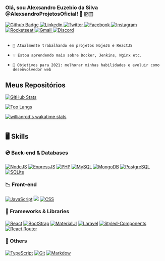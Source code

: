 <h3 style="border: none !important">Olá, sou <strong>Alexsandro Euzebio da Silva</strong> @AlexsandroProjetosOficial! 👋 🇵🇹</h3>

<a href="https://github.com/AlexsandroProjetosOficial">
      <img alt="Github Badge" src="https://img.shields.io/badge/GitHub-100000?style=for-the-badge&logo=github&logoColor=white" />
</a>
<a href="https://www.linkedin.com/in/alexsandro-silva-540800106/">
      <img alt="Linkedin" src="https://img.shields.io/badge/LinkedIn-0077B5?style=for-the-badge&logo=linkedin&logoColor=white" />
</a>
<a href="https://twitter.com/Alexsandro_ADS/">
      <img alt="Twitter" src="https://img.shields.io/badge/Twitter-1E4174?style=for-the-badge&logo=twitter&logoColor=white" />
</a>
<a href="https://facebook.com/Alexsandro-Euzebio-Da-Silva-872877172884521">
      <img alt="Facebook" src="https://img.shields.io/badge/Facebook-1877F2?style=for-the-badge&logo=facebook&logoColor=white" />
</a>
<a href="https://instagram.com/alexsandro_ads">
      <img alt="Instagram" src="https://img.shields.io/badge/Instagram-E4405F?style=for-the-badge&logo=instagram&logoColor=white" />
</a>
<a href="https://app.rocketseat.com.br/me/alexsandro-euzebio-da-silva-1579603186">
      <img alt="Rocketseat" src="https://img.shields.io/badge/Rocketseat-1E4174?style=for-the-badge&logo=data:image/png;base64,iVBORw0KGgoAAAANSUhEUgAAABAAAAAQCAMAAAAoLQ9TAAAALVBMVEVHcExxWsF0XMJzXMJxWcFsUsD///9jRrzY0u6Xh9Gsn9n39fyMecy0qd2bjNJWBT0WAAAABHRSTlMA2Do606wF2QAAAGlJREFUGJVdj1cWwCAIBLEsRU3uf9xobDH8+GZwUYi8i6ucJwrxKE+7D0G9Q4vlYqtmCSjndr4CgCgzlyFgfKfKCVO0LrPKjmiqMxGXkJwNnXskqWG+1oSM+BSwD8f29YLNjvx/OQrn+g99oQSoNmt3PgAAAABJRU5ErkJggg==" />
</a>
<a href="mailto:alexsandrofpf2011@gmail.com">
      <img alt="Gmail" src="https://img.shields.io/badge/Gmail-D14836?style=for-the-badge&logo=gmail&logoColor=white" target="_blank"/>
</a>
<a href="https://discord.gg/alexfpf2011#3568">
      <img alt="Discord" src="https://img.shields.io/badge/Discord-7289DA?style=for-the-badge&logo=discord&logoColor=white" target="_blank"/>
</a>
<br /><br />

-     🔭 Atualmente trabalhando em projetos NojeJS e ReactJS
-     💡 Estou aprendendo mais sobre Docker, Jenkins, Nginx etc.
-     🥅 Objetivos para 2021: melhorar minhas habilidades e evoluir como desenvolvedor web

<h2 style="border: none !important">Meus Repositórios</h2>

<div><a href="#"><img alt="GitHub Stats" src="https://github-readme-stats.vercel.app/api?username=AlexsandroProjetosOficial&show_icons=true&hide_border=true&theme=dracula" /></a></div>

[![Top Langs](https://github-readme-stats.vercel.app/api/top-langs/?username=AlexsandroProjetosOficial&langs_count=8&show_icons=true&hide_border=true&theme=dracula)](https://github.com/anuraghazra/github-readme-stats)

[![willianrod's wakatime stats](https://github-readme-stats.vercel.app/api/wakatime?username=AlexDevFullStack&layout=compact&theme=dracula)](https://github.com/anuraghazra/github-readme-stats) 

<div style="margin: 40px 0;">    
<h2 style="border: none !important">🖥 Skills</h2>

<h3 style="margin: 20px 0;border: none !important">💿 Back-end & Databases</h3>

<p>
   <a href="#"><img src="https://img.shields.io/badge/node.js%20-%2343853D.svg?&style=for-the-badge&logo=node.js&logoColor=white" alt="NodeJS" /></a>
  <a href="#"><img src="https://img.shields.io/badge/express.js%20-%23404d59.svg?&style=for-the-badge&logo=express&logoColor=white" alt="ExpressJS"/></a>
  <a href="#"><img src="https://img.shields.io/badge/php-%23777BB4.svg?&style=for-the-badge&logo=php&logoColor=white" alt="PHP"/></a>
  <a href="#"><img src="https://img.shields.io/badge/mysql-%230081CB.svg?&style=for-the-badge&logo=mysql&logoColor=white" alt="MySQL" /></a>
  <a href="#"><img src ="https://img.shields.io/badge/MongoDB-%234ea94b.svg?&style=for-the-badge&logo=mongodb&logoColor=white" alt="MongoDB"/></a>
  <a href="#"><img src ="https://img.shields.io/badge/PostgreSQL-%234169E1.svg?&style=for-the-badge&logo=postgresql&logoColor=white" alt="PostgreSQL"/></a>
  <a href="#"><img src ="https://img.shields.io/badge/SQLite-07405E?style=for-the-badge&logo=sqlite&logoColor=white" alt="SQLite"/></a>
</p>

<h3 style="margin: 20px 0;border: none !important">📉 Front-end</h3>

<p>
  <a href="#"><img src="https://img.shields.io/badge/javascript%20-%23323330.svg?&style=for-the-badge&logo=javascript&logoColor=%23F7DF1E" alt="JavaScript" /></a>
  <a href="#"><img src="https://img.shields.io/badge/html5%20-%23E34F26.svg?&style=for-the-badge&logo=html5&logoColor=white" akt="HTML"/></a>
  <a href="#"><img src="https://img.shields.io/badge/css3%20-%231572B6.svg?&style=for-the-badge&logo=css3&logoColor=white" alt="CSS"/></a>
</p>


<h3 style="margin: 20px 0;border: none !important">🔨 Frameworks & Libraries</h3>

<p>
  <a href="#"><img src="https://img.shields.io/badge/react%20-%2320232a.svg?&style=for-the-badge&logo=react&logoColor=%2361DAFB" alt="React"/></a>
  <a href="#"><img src="https://img.shields.io/badge/bootstrap%20-%23563D7C.svg?&style=for-the-badge&logo=bootstrap&logoColor=white" alt="BootStrap"/></a>
  <a href="#"><img src="https://img.shields.io/badge/material%20ui%20-%230081CB.svg?&style=for-the-badge&logo=material-ui&logoColor=white" alt="MaterialUI"/></a>
  <a href="#"><img src="https://img.shields.io/badge/laravel%20-%23FF2D20.svg?&style=for-the-badge&logo=laravel&logoColor=white" alt="Laravel"/></a>
  <a href="#"><img src="https://img.shields.io/badge/styled--components-DB7093?style=for-the-badge&logo=styled-components&logoColor=white" alt="Styled-Components"/></a>
  <a href="#"><img src="https://img.shields.io/badge/React_Router-CA4245?style=for-the-badge&logo=react-router&logoColor=white" alt="React Router"/></a>    
</p>

<h3 style="margin: 20px 0;border: none !important">📂 Others</h3>
<p>
  <a href="#"><img src="https://img.shields.io/badge/typescript%20-%23007ACC.svg?&style=for-the-badge&logo=typescript&logoColor=white" alt="TypeScript" /></a>
  <a href="#"><img src="https://img.shields.io/badge/git%20-%23F05033.svg?&style=for-the-badge&logo=git&logoColor=white" alt="Git"/></a>
  <a href="#"><img src="https://img.shields.io/badge/markdown-%23000000.svg?&style=for-the-badge&logo=markdown&logoColor=white" alt="Markdow"/></a>
</p>

</div>

